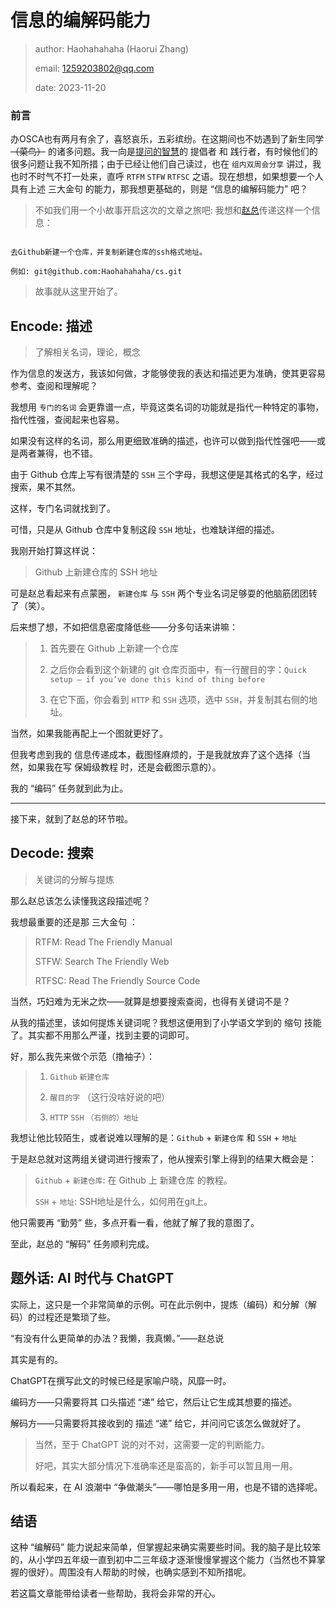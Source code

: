 # 信息的编解码能力

> author: Haohahahaha (Haorui Zhang)
>
> email: 1259203802@qq.com
>
> date: 2023-11-20

### 前言

办OSCA也有两月有余了，喜怒哀乐，五彩缤纷。在这期间也不妨遇到了新生同学 <del>（菜鸟）</del> 的诸多问题。我一向是[提问的智慧](https://github.com/ryanhanwu/How-To-Ask-Questions-The-Smart-Way/blob/master/README-zh_CN.md)的 提倡者 和 践行者，有时候他们的很多问题让我不知所措；由于已经让他们自己读过，也在 `组内双周会分享` 讲过，我也时不时气不打一处来，直呼 `RTFM` `STFW` `RTFSC` 之语。现在想想，如果想要一个人具有上述 三大金句 的能力，那我想更基础的，则是 “信息的编解码能力” 吧？

> 不如我们用一个小故事开启这次的文章之旅吧: 我想和[赵总](https://xmbtx.github.io/xmbtx-blog)传递这样一个信息：
>
```

去Github新建一个仓库，并复制新建仓库的ssh格式地址。

例如: git@github.com:Haohahahaha/cs.git

```
>
> 故事就从这里开始了。

## Encode: 描述

> 了解相关名词，理论，概念

作为信息的发送方，我该如何做，才能够使我的表达和描述更为准确，使其更容易参考、查阅和理解呢？

我想用 `专门的名词` 会更靠谱一点，毕竟这类名词的功能就是指代一种特定的事物，指代性强，查阅起来也容易。

如果没有这样的名词，那么用更细致准确的描述，也许可以做到指代性强吧——或是两者兼得，也不错。

由于 Github 仓库上写有很清楚的 `SSH` 三个字母，我想这便是其格式的名字，经过搜索，果不其然。

这样，专门名词就找到了。

可惜，只是从 Github 仓库中复制这段 `SSH` 地址，也难缺详细的描述。

我刚开始打算这样说：

> Github 上新建仓库的 SSH 地址 

可是赵总看起来有点蒙圈， `新建仓库` 与 `SSH` 两个专业名词足够耍的他脑筋团团转了（笑）。

后来想了想，不如把信息密度降低些——分多句话来讲嘛：

> 1. 首先要在 Github 上新建一个仓库
>
> 2. 之后你会看到这个新建的 git 仓库页面中，有一行醒目的字：`Quick setup — if you’ve done this kind of thing before`
>
> 3. 在它下面，你会看到 `HTTP` 和 `SSH` 选项，选中 `SSH`，并复制其右侧的地址。

当然，如果我能再配上一个图就更好了。

但我考虑到我的 信息传递成本，截图怪麻烦的，于是我就放弃了这个选择（当然，如果我在写 保姆级教程 时，还是会截图示意的）。

我的 “编码”  任务就到此为止。

---

接下来，就到了赵总的环节啦。

## Decode: 搜索

> 关键词的分解与提炼

那么赵总该怎么读懂我这段描述呢？

我想最重要的还是那 三大金句 ：

> RTFM: Read The Friendly Manual
>
> STFW: Search The Friendly Web
>
> RTFSC: Read The Friendly Source Code

当然，巧妇难为无米之炊——就算是想要搜索查阅，也得有关键词不是？

从我的描述里，该如何提炼关键词呢？我想这便用到了小学语文学到的 缩句 技能了。其实都不用那么严谨，找到主要的词即可。

好，那么我先来做个示范（撸袖子）：

> 1. `Github` `新建仓库`
>
> 2. `醒目的字`  （这行没啥好说的吧）
>
> 3. `HTTP` `SSH` `（右侧的）地址`

我想让他比较陌生，或者说难以理解的是：`Github` + `新建仓库` 和 `SSH` + `地址`

于是赵总就对这两组关键词进行搜索了，他从搜索引擎上得到的结果大概会是：

> `Github` + `新建仓库`: 在 Github 上 新建仓库 的教程。
>
> `SSH` + `地址`: SSH地址是什么，如何用在git上。

他只需要再 “勤劳” 些，多点开看一看，他就了解了我的意图了。

至此，赵总的 “解码” 任务顺利完成。

## 题外话: AI 时代与 ChatGPT

实际上，这只是一个非常简单的示例。可在此示例中，提炼（编码）和分解（解码）的过程还是繁琐了些。

“有没有什么更简单的办法？我懒，我真懒。”——赵总说

其实是有的。

ChatGPT在撰写此文的时候已经是家喻户晓，风靡一时。

编码方——只需要将其 口头描述 “递” 给它，然后让它生成其想要的描述。

解码方——只需要将其接收到的 描述 “递” 给它，并问问它该怎么做就好了。

> 当然，至于 ChatGPT 说的对不对，这需要一定的判断能力。
>
> 好吧，其实大部分情况下准确率还是蛮高的，新手可以暂且用一用。

所以看起来，在 AI 浪潮中 “争做潮头”——哪怕是多用一用，也是不错的选择呢。

## 结语

这种 “编解码” 能力说起来简单，但掌握起来确实需要些时间。我的脑子是比较笨的，从小学四五年级一直到初中二三年级才逐渐慢慢掌握这个能力（当然也不算掌握的很好）。周围没有人帮助的时候，也确实感到不知所措呢。

若这篇文章能带给读者一些帮助，我将会非常的开心。
